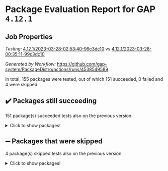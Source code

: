 # Package Evaluation Report for GAP `4.12.1`

## Job Properties

*Testing:* [4.12.1/2023-03-28-02:53:40-99c3dc10](https://github.com/gap-system/PackageDistro/blob/data/reports/4.12.1/2023-03-28-02:53:40-99c3dc10) vs [4.12.1/2023-03-28-00:35:11-99c3dc10](https://github.com/gap-system/PackageDistro/blob/data/reports/4.12.1/2023-03-28-00:35:11-99c3dc10)

*Generated by Workflow:* https://github.com/gap-system/PackageDistro/actions/runs/4538549589

In total, 155 packages were tested, out of which 151 succeeded, 0 failed and 4 were skipped.

## :heavy_check_mark: Packages still succeeding

151 package(s) succeeded tests also on the previous version.
<details><summary>Click to show packages!</summary>

- 4ti2interface 2023.02-04 [(success)](https://github.com/gap-system/PackageDistro/actions/runs/4538549589/jobs/7997768128)
- ace 5.6.2 [(success)](https://github.com/gap-system/PackageDistro/actions/runs/4538549589/jobs/7997768245)
- aclib 1.3.2 [(success)](https://github.com/gap-system/PackageDistro/actions/runs/4538549589/jobs/7997768349)
- agt 0.3.1 [(success)](https://github.com/gap-system/PackageDistro/actions/runs/4538549589/jobs/7997768454)
- alnuth 3.2.1 [(success)](https://github.com/gap-system/PackageDistro/actions/runs/4538549589/jobs/7997768551)
- anupq 3.3.0 [(success)](https://github.com/gap-system/PackageDistro/actions/runs/4538549589/jobs/7997768689)
- atlasrep 2.1.6 [(success)](https://github.com/gap-system/PackageDistro/actions/runs/4538549589/jobs/7997768808)
- autodoc 2022.10.20 [(success)](https://github.com/gap-system/PackageDistro/actions/runs/4538549589/jobs/7997768903)
- automata 1.15 [(success)](https://github.com/gap-system/PackageDistro/actions/runs/4538549589/jobs/7997768982)
- automgrp 1.3.2 [(success)](https://github.com/gap-system/PackageDistro/actions/runs/4538549589/jobs/7997769088)
- autpgrp 1.11 [(success)](https://github.com/gap-system/PackageDistro/actions/runs/4538549589/jobs/7997769179)
- cap 2023.03-12 [(success)](https://github.com/gap-system/PackageDistro/actions/runs/4538549589/jobs/7997769271)
- caratinterface 2.3.4 [(success)](https://github.com/gap-system/PackageDistro/actions/runs/4538549589/jobs/7997769366)
- cddinterface 2022.11.01 [(success)](https://github.com/gap-system/PackageDistro/actions/runs/4538549589/jobs/7997769464)
- circle 1.6.6 [(success)](https://github.com/gap-system/PackageDistro/actions/runs/4538549589/jobs/7997769550)
- classicpres 1.22 [(success)](https://github.com/gap-system/PackageDistro/actions/runs/4538549589/jobs/7997769650)
- cohomolo 1.6.11 [(success)](https://github.com/gap-system/PackageDistro/actions/runs/4538549589/jobs/7997769732)
- congruence 1.2.5 [(success)](https://github.com/gap-system/PackageDistro/actions/runs/4538549589/jobs/7997769842)
- corelg 1.56 [(success)](https://github.com/gap-system/PackageDistro/actions/runs/4538549589/jobs/7997769930)
- crime 1.6 [(success)](https://github.com/gap-system/PackageDistro/actions/runs/4538549589/jobs/7997770010)
- crisp 1.4.6 [(success)](https://github.com/gap-system/PackageDistro/actions/runs/4538549589/jobs/7997770136)
- crypting 0.10.4 [(success)](https://github.com/gap-system/PackageDistro/actions/runs/4538549589/jobs/7997770202)
- cryst 4.1.25 [(success)](https://github.com/gap-system/PackageDistro/actions/runs/4538549589/jobs/7997770300)
- crystcat 1.1.10 [(success)](https://github.com/gap-system/PackageDistro/actions/runs/4538549589/jobs/7997770374)
- ctbllib 1.3.5 [(success)](https://github.com/gap-system/PackageDistro/actions/runs/4538549589/jobs/7997770459)
- cubefree 1.19 [(success)](https://github.com/gap-system/PackageDistro/actions/runs/4538549589/jobs/7997770601)
- curlinterface 2.3.1 [(success)](https://github.com/gap-system/PackageDistro/actions/runs/4538549589/jobs/7997770716)
- cvec 2.8.1 [(success)](https://github.com/gap-system/PackageDistro/actions/runs/4538549589/jobs/7997770821)
- datastructures 0.3.0 [(success)](https://github.com/gap-system/PackageDistro/actions/runs/4538549589/jobs/7997770931)
- deepthought 1.0.6 [(success)](https://github.com/gap-system/PackageDistro/actions/runs/4538549589/jobs/7997771025)
- design 1.8 [(success)](https://github.com/gap-system/PackageDistro/actions/runs/4538549589/jobs/7997771110)
- difsets 2.3.1 [(success)](https://github.com/gap-system/PackageDistro/actions/runs/4538549589/jobs/7997771209)
- digraphs 1.6.1 [(success)](https://github.com/gap-system/PackageDistro/actions/runs/4538549589/jobs/7997771285)
- edim 1.3.6 [(success)](https://github.com/gap-system/PackageDistro/actions/runs/4538549589/jobs/7997771370)
- example 4.3.4 [(success)](https://github.com/gap-system/PackageDistro/actions/runs/4538549589/jobs/7997771449)
- examplesforhomalg 2023.02-04 [(success)](https://github.com/gap-system/PackageDistro/actions/runs/4538549589/jobs/7997771525)
- factint 1.6.3 [(success)](https://github.com/gap-system/PackageDistro/actions/runs/4538549589/jobs/7997771646)
- ferret 1.0.9 [(success)](https://github.com/gap-system/PackageDistro/actions/runs/4538549589/jobs/7997771727)
- fga 1.4.0 [(success)](https://github.com/gap-system/PackageDistro/actions/runs/4538549589/jobs/7997771817)
- fining 1.5.5 [(success)](https://github.com/gap-system/PackageDistro/actions/runs/4538549589/jobs/7997771904)
- float 1.0.3 [(success)](https://github.com/gap-system/PackageDistro/actions/runs/4538549589/jobs/7997771999)
- format 1.4.3 [(success)](https://github.com/gap-system/PackageDistro/actions/runs/4538549589/jobs/7997772094)
- forms 1.2.9 [(success)](https://github.com/gap-system/PackageDistro/actions/runs/4538549589/jobs/7997772187)
- fplsa 1.2.6 [(success)](https://github.com/gap-system/PackageDistro/actions/runs/4538549589/jobs/7997772287)
- fr 2.4.12 [(success)](https://github.com/gap-system/PackageDistro/actions/runs/4538549589/jobs/7997772383)
- francy 1.2.5 [(success)](https://github.com/gap-system/PackageDistro/actions/runs/4538549589/jobs/7997772563)
- fwtree 1.3 [(success)](https://github.com/gap-system/PackageDistro/actions/runs/4538549589/jobs/7997772654)
- gapdoc 1.6.6 [(success)](https://github.com/gap-system/PackageDistro/actions/runs/4538549589/jobs/7997772743)
- gauss 2023.02-04 [(success)](https://github.com/gap-system/PackageDistro/actions/runs/4538549589/jobs/7997772829)
- gaussforhomalg 2023.02-04 [(success)](https://github.com/gap-system/PackageDistro/actions/runs/4538549589/jobs/7997772930)
- gbnp 1.0.5 [(success)](https://github.com/gap-system/PackageDistro/actions/runs/4538549589/jobs/7997773044)
- generalizedmorphismsforcap 2023.03-01 [(success)](https://github.com/gap-system/PackageDistro/actions/runs/4538549589/jobs/7997773129)
- genss 1.6.8 [(success)](https://github.com/gap-system/PackageDistro/actions/runs/4538549589/jobs/7997773216)
- gradedmodules 2023.02-04 [(success)](https://github.com/gap-system/PackageDistro/actions/runs/4538549589/jobs/7997773314)
- gradedringforhomalg 2023.02-04 [(success)](https://github.com/gap-system/PackageDistro/actions/runs/4538549589/jobs/7997773393)
- grape 4.9.0 [(success)](https://github.com/gap-system/PackageDistro/actions/runs/4538549589/jobs/7997773542)
- groupoids 1.73 [(success)](https://github.com/gap-system/PackageDistro/actions/runs/4538549589/jobs/7997773638)
- grpconst 2.6.4 [(success)](https://github.com/gap-system/PackageDistro/actions/runs/4538549589/jobs/7997773731)
- guarana 0.96.3 [(success)](https://github.com/gap-system/PackageDistro/actions/runs/4538549589/jobs/7997773814)
- guava 3.18 [(success)](https://github.com/gap-system/PackageDistro/actions/runs/4538549589/jobs/7997773913)
- hap 1.54 [(success)](https://github.com/gap-system/PackageDistro/actions/runs/4538549589/jobs/7997774001)
- hapcryst 0.1.15 [(success)](https://github.com/gap-system/PackageDistro/actions/runs/4538549589/jobs/7997774100)
- hecke 1.5.3 [(success)](https://github.com/gap-system/PackageDistro/actions/runs/4538549589/jobs/7997774195)
- help 3.5 [(success)](https://github.com/gap-system/PackageDistro/actions/runs/4538549589/jobs/7997774285)
- homalg 2023.02-05 [(success)](https://github.com/gap-system/PackageDistro/actions/runs/4538549589/jobs/7997774384)
- homalgtocas 2023.02-04 [(success)](https://github.com/gap-system/PackageDistro/actions/runs/4538549589/jobs/7997774481)
- idrel 2.45 [(success)](https://github.com/gap-system/PackageDistro/actions/runs/4538549589/jobs/7997774598)
- images 1.3.1 [(success)](https://github.com/gap-system/PackageDistro/actions/runs/4538549589/jobs/7997774719)
- intpic 0.3.0 [(success)](https://github.com/gap-system/PackageDistro/actions/runs/4538549589/jobs/7997774794)
- io 4.8.1 [(success)](https://github.com/gap-system/PackageDistro/actions/runs/4538549589/jobs/7997774874)
- io_forhomalg 2023.02-04 [(success)](https://github.com/gap-system/PackageDistro/actions/runs/4538549589/jobs/7997775038)
- irredsol 1.4.4 [(success)](https://github.com/gap-system/PackageDistro/actions/runs/4538549589/jobs/7997775201)
- json 2.1.1 [(success)](https://github.com/gap-system/PackageDistro/actions/runs/4538549589/jobs/7997775300)
- jupyterkernel 1.5.0 [(success)](https://github.com/gap-system/PackageDistro/actions/runs/4538549589/jobs/7997775380)
- jupyterviz 1.5.6 [(success)](https://github.com/gap-system/PackageDistro/actions/runs/4538549589/jobs/7997775456)
- kan 1.35 [(success)](https://github.com/gap-system/PackageDistro/actions/runs/4538549589/jobs/7997775561)
- kbmag 1.5.11 [(success)](https://github.com/gap-system/PackageDistro/actions/runs/4538549589/jobs/7997775648)
- laguna 3.9.6 [(success)](https://github.com/gap-system/PackageDistro/actions/runs/4538549589/jobs/7997775743)
- liealgdb 2.2.1 [(success)](https://github.com/gap-system/PackageDistro/actions/runs/4538549589/jobs/7997775848)
- liepring 2.8 [(success)](https://github.com/gap-system/PackageDistro/actions/runs/4538549589/jobs/7997775949)
- liering 2.4.2 [(success)](https://github.com/gap-system/PackageDistro/actions/runs/4538549589/jobs/7997776049)
- linearalgebraforcap 2023.03-06 [(success)](https://github.com/gap-system/PackageDistro/actions/runs/4538549589/jobs/7997776137)
- localizeringforhomalg 2023.02-04 [(success)](https://github.com/gap-system/PackageDistro/actions/runs/4538549589/jobs/7997776239)
- loops 3.4.3 [(success)](https://github.com/gap-system/PackageDistro/actions/runs/4538549589/jobs/7997776340)
- lpres 1.0.3 [(success)](https://github.com/gap-system/PackageDistro/actions/runs/4538549589/jobs/7997776429)
- majoranaalgebras 1.5.1 [(success)](https://github.com/gap-system/PackageDistro/actions/runs/4538549589/jobs/7997776519)
- mapclass 1.4.6 [(success)](https://github.com/gap-system/PackageDistro/actions/runs/4538549589/jobs/7997776603)
- matgrp 0.70 [(success)](https://github.com/gap-system/PackageDistro/actions/runs/4538549589/jobs/7997776726)
- matricesforhomalg 2023.02-04 [(success)](https://github.com/gap-system/PackageDistro/actions/runs/4538549589/jobs/7997776835)
- modisom 2.5.4 [(success)](https://github.com/gap-system/PackageDistro/actions/runs/4538549589/jobs/7997776976)
- modulepresentationsforcap 2023.03-01 [(success)](https://github.com/gap-system/PackageDistro/actions/runs/4538549589/jobs/7997777068)
- modules 2023.02-04 [(success)](https://github.com/gap-system/PackageDistro/actions/runs/4538549589/jobs/7997777183)
- monoidalcategories 2023.03-01 [(success)](https://github.com/gap-system/PackageDistro/actions/runs/4538549589/jobs/7997777275)
- nconvex 2022.09-01 [(success)](https://github.com/gap-system/PackageDistro/actions/runs/4538549589/jobs/7997777363)
- nilmat 1.4.2 [(success)](https://github.com/gap-system/PackageDistro/actions/runs/4538549589/jobs/7997777468)
- nock 1.5 [(success)](https://github.com/gap-system/PackageDistro/actions/runs/4538549589/jobs/7997777579)
- normalizinterface 1.3.5 [(success)](https://github.com/gap-system/PackageDistro/actions/runs/4538549589/jobs/7997777711)
- nq 2.5.10 [(success)](https://github.com/gap-system/PackageDistro/actions/runs/4538549589/jobs/7997777826)
- numericalsgps 1.3.1 [(success)](https://github.com/gap-system/PackageDistro/actions/runs/4538549589/jobs/7997777944)
- openmath 11.5.3 [(success)](https://github.com/gap-system/PackageDistro/actions/runs/4538549589/jobs/7997778076)
- orb 4.9.0 [(success)](https://github.com/gap-system/PackageDistro/actions/runs/4538549589/jobs/7997778176)
- packagemanager 1.4.1 [(success)](https://github.com/gap-system/PackageDistro/actions/runs/4538549589/jobs/7997778297)
- patternclass 2.4.3 [(success)](https://github.com/gap-system/PackageDistro/actions/runs/4538549589/jobs/7997778403)
- permut 2.0.4 [(success)](https://github.com/gap-system/PackageDistro/actions/runs/4538549589/jobs/7997778486)
- polenta 1.3.10 [(success)](https://github.com/gap-system/PackageDistro/actions/runs/4538549589/jobs/7997778585)
- polymaking 0.8.6 [(success)](https://github.com/gap-system/PackageDistro/actions/runs/4538549589/jobs/7997778673)
- primgrp 3.4.4 [(success)](https://github.com/gap-system/PackageDistro/actions/runs/4538549589/jobs/7997778780)
- profiling 2.5.2 [(success)](https://github.com/gap-system/PackageDistro/actions/runs/4538549589/jobs/7997778870)
- qpa 1.34 [(success)](https://github.com/gap-system/PackageDistro/actions/runs/4538549589/jobs/7997778971)
- quagroup 1.8.3 [(success)](https://github.com/gap-system/PackageDistro/actions/runs/4538549589/jobs/7997779136)
- radiroot 2.9 [(success)](https://github.com/gap-system/PackageDistro/actions/runs/4538549589/jobs/7997779274)
- rcwa 4.7.1 [(success)](https://github.com/gap-system/PackageDistro/actions/runs/4538549589/jobs/7997779394)
- rds 1.8 [(success)](https://github.com/gap-system/PackageDistro/actions/runs/4538549589/jobs/7997779501)
- recog 1.4.2 [(success)](https://github.com/gap-system/PackageDistro/actions/runs/4538549589/jobs/7997779584)
- repndecomp 1.3.0 [(success)](https://github.com/gap-system/PackageDistro/actions/runs/4538549589/jobs/7997779666)
- repsn 3.1.1 [(success)](https://github.com/gap-system/PackageDistro/actions/runs/4538549589/jobs/7997779783)
- resclasses 4.7.3 [(success)](https://github.com/gap-system/PackageDistro/actions/runs/4538549589/jobs/7997779938)
- ringsforhomalg 2023.02-05 [(success)](https://github.com/gap-system/PackageDistro/actions/runs/4538549589/jobs/7997780049)
- sco 2023.02-04 [(success)](https://github.com/gap-system/PackageDistro/actions/runs/4538549589/jobs/7997780198)
- scscp 2.4.1 [(success)](https://github.com/gap-system/PackageDistro/actions/runs/4538549589/jobs/7997780313)
- semigroups 5.2.1 [(success)](https://github.com/gap-system/PackageDistro/actions/runs/4538549589/jobs/7997780406)
- sglppow 2.3 [(success)](https://github.com/gap-system/PackageDistro/actions/runs/4538549589/jobs/7997780511)
- sgpviz 0.999.5 [(success)](https://github.com/gap-system/PackageDistro/actions/runs/4538549589/jobs/7997780618)
- simpcomp 2.1.14 [(success)](https://github.com/gap-system/PackageDistro/actions/runs/4538549589/jobs/7997780712)
- singular 2023.02.09 [(success)](https://github.com/gap-system/PackageDistro/actions/runs/4538549589/jobs/7997780847)
- sl2reps 1.1 [(success)](https://github.com/gap-system/PackageDistro/actions/runs/4538549589/jobs/7997780954)
- sla 1.5.3 [(success)](https://github.com/gap-system/PackageDistro/actions/runs/4538549589/jobs/7997781073)
- smallgrp 1.5.2 [(success)](https://github.com/gap-system/PackageDistro/actions/runs/4538549589/jobs/7997781173)
- smallsemi 0.6.13 [(success)](https://github.com/gap-system/PackageDistro/actions/runs/4538549589/jobs/7997781299)
- sonata 2.9.6 [(success)](https://github.com/gap-system/PackageDistro/actions/runs/4538549589/jobs/7997781393)
- sophus 1.27 [(success)](https://github.com/gap-system/PackageDistro/actions/runs/4538549589/jobs/7997781481)
- spinsym 1.5.2 [(success)](https://github.com/gap-system/PackageDistro/actions/runs/4538549589/jobs/7997781574)
- standardff 0.9.4 [(success)](https://github.com/gap-system/PackageDistro/actions/runs/4538549589/jobs/7997781666)
- symbcompcc 1.3.2 [(success)](https://github.com/gap-system/PackageDistro/actions/runs/4538549589/jobs/7997781745)
- thelma 1.3 [(success)](https://github.com/gap-system/PackageDistro/actions/runs/4538549589/jobs/7997781833)
- tomlib 1.2.9 [(success)](https://github.com/gap-system/PackageDistro/actions/runs/4538549589/jobs/7997781918)
- toolsforhomalg 2023.03-01 [(success)](https://github.com/gap-system/PackageDistro/actions/runs/4538549589/jobs/7997782034)
- toric 1.9.5 [(success)](https://github.com/gap-system/PackageDistro/actions/runs/4538549589/jobs/7997782120)
- toricvarieties 2022.07.13 [(success)](https://github.com/gap-system/PackageDistro/actions/runs/4538549589/jobs/7997782215)
- transgrp 3.6.3 [(success)](https://github.com/gap-system/PackageDistro/actions/runs/4538549589/jobs/7997782299)
- ugaly 4.0.3 [(success)](https://github.com/gap-system/PackageDistro/actions/runs/4538549589/jobs/7997782378)
- unipot 1.5 [(success)](https://github.com/gap-system/PackageDistro/actions/runs/4538549589/jobs/7997782463)
- unitlib 4.2.0 [(success)](https://github.com/gap-system/PackageDistro/actions/runs/4538549589/jobs/7997782546)
- utils 0.82 [(success)](https://github.com/gap-system/PackageDistro/actions/runs/4538549589/jobs/7997782643)
- uuid 0.7 [(success)](https://github.com/gap-system/PackageDistro/actions/runs/4538549589/jobs/7997782720)
- walrus 0.9991 [(success)](https://github.com/gap-system/PackageDistro/actions/runs/4538549589/jobs/7997782802)
- wedderga 4.10.3 [(success)](https://github.com/gap-system/PackageDistro/actions/runs/4538549589/jobs/7997782900)
- xmod 2.91 [(success)](https://github.com/gap-system/PackageDistro/actions/runs/4538549589/jobs/7997782996)
- xmodalg 1.23 [(success)](https://github.com/gap-system/PackageDistro/actions/runs/4538549589/jobs/7997783103)
- yangbaxter 0.10.3 [(success)](https://github.com/gap-system/PackageDistro/actions/runs/4538549589/jobs/7997783205)
- zeromqinterface 0.14 [(success)](https://github.com/gap-system/PackageDistro/actions/runs/4538549589/jobs/7997783305)
</details>

## :heavy_minus_sign: Packages that were skipped

4 package(s) skipped tests also on the previous version.
<details><summary>Click to show packages!</summary>

- browse 1.8.21 [(skipped)](https://github.com/gap-system/PackageDistro/actions/runs/4538549589/jobs/7997555673)
- itc 1.5.1 [(skipped)](https://github.com/gap-system/PackageDistro/actions/runs/4538549589/jobs/7997555673)
- polycyclic 2.16 [(skipped)](https://github.com/gap-system/PackageDistro/actions/runs/4538549589/jobs/7997555673)
- xgap 4.31 [(skipped)](https://github.com/gap-system/PackageDistro/actions/runs/4538549589/jobs/7997555673)
</details>

